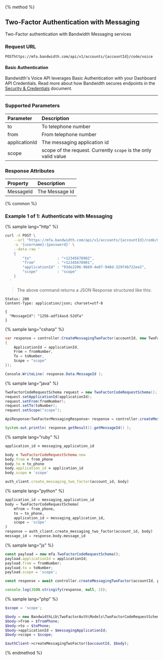 {% method %}

## Two-Factor Authentication with Messaging
Two-Factor authentication with Bandwidth Messaging services

### Request URL

<code class="post">POST</code>`https://mfa.bandwidth.com/api/v1/accounts/{accountId}/code/voice`

#### Basic Authentication

Bandwidth's Voice API leverages Basic Authentication with your Dashboard API Credentials. Read more about how Bandwidth secures endpoints in the [Security & Credentials](../../../guides/accountCredentials.md) document.

---

### Supported Parameters

| Parameter     | Description           |
|:--------------|:----------------------|
| to            | To telephone number   |
| from          | From telephone number |
| applicationId | The messaging application id |
| scope         | scope of the request. Currently `scope` is the only valid value |

### Response Attributes

| Property  | Description    |
|:----------|:---------------|
| MessageId | The Message Id |


{% common %}

### Example 1 of 1: Authenticate with Messaging

{% sample lang="http" %}

```bash
curl -X POST \
    --url "https://mfa.bandwidth.com/api/v1/accounts/{accountId}/code/messaging" \
    -u '{username}:{password}' \
    --data-raw '
    {
        "to"            : "+12345678902",
        "from"          : "+12345678901",
        "applicationId" : "93de2206-9669-4e07-948d-329f4b722ee2",
        "scope"         : "scope"
    }
  '
```
> The above command returns a JSON Response structured like this:

```http
Status: 200
Content-Type: application/json; charset=utf-8

{
  "MessageId": "1256-adf14asd-52dfa"
}
```

{% sample lang="csharp" %}

```csharp
var response = controller.CreateMessagingTwoFactor(accountId, new TwoFactorCodeRequestSchema
{
    ApplicationId = applicationId,
    From = fromNumber,
    To = toNumber,
    Scope = "scope"
});

Console.WriteLine( response.Data.MessageId );
```

{% sample lang="java" %}

```java
TwoFactorCodeRequestSchema request = new TwoFactorCodeRequestSchema();
request.setApplicationId(applicationId);
request.setFrom(fromNumber);
request.setTo(toNumber);
request.setScope("scope");

ApiResponse<TwoFactorMessagingResponse> response = controller.createMessagingTwoFactor(accountId, request);

System.out.println( response.getResult().getMessageId() );
```

{% sample lang="ruby" %}

```ruby
application_id = messaging_application_id

body = TwoFactorCodeRequestSchema.new
body.from = from_phone
body.to = to_phone
body.application_id = application_id
body.scope = 'scope'

auth_client.create_messaging_two_factor(account_id, body)
```

{% sample lang="python" %}

```python
application_id = messaging_application_id
body = TwoFactorCodeRequestSchema(
    mfrom = from_phone,
    to = to_phone,
    application_id = messaging_application_id,
    scope = 'scope'
)
response = auth_client.create_messaging_two_factor(account_id, body)
message_id = response.body.message_id
```

{% sample lang="js" %}

```js
const payload = new mfa.TwoFactorCodeRequestSchema();
payload.applicationId = applicationId;
payload.from = fromNumber;
payload.to = toNumber;
payload.scope = 'scope';

const response = await controller.createMessagingTwoFactor(accountId, payload);

console.log(JSON.stringify(response, null, 2));
```

{% sample lang="php" %}

```php
$scope = 'scope';

$body = new BandwidthLib\TwoFactorAuth\Models\TwoFactorCodeRequestSchema();
$body->from = $fromPhone;
$body->to = $toPhone;
$body->applicationId = $messagingApplicationId;
$body->scope = $scope;

$authClient->createMessagingTwoFactor($accountId, $body);
```

{% endmethod %}
